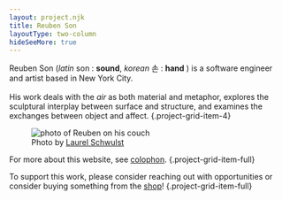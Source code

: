 ```yaml
---
layout: project.njk
title: Reuben Son
layoutType: two-column
hideSeeMore: true
---
```


Reuben Son (_latin_ son : **sound**, _korean_ 손 : **hand** ) is a software engineer and artist based in New York City.
\
\
His work deals with the _air_ as both material and metaphor, explores the sculptural interplay between surface and structure, and examines the exchanges between object and affect.
{.project-grid-item-4}

<!-- He thinks of his methodology as broadly sculptural, in which form and content are not determined _a priori_, and the final work emerges in negotation with the materiality and poetics of the medium. -->

<!-- I'm a software engineer and artist based in New York City, with a multi-disciplinary background in research science and humanities. -->

<!-- When I was younger, I wanted to be a filmmaker, or a furniture designer, or a concert guitarist. While my fantasies of _becoming_ have shifted over the years, I still feel drawn to certain kinds of objects and forms of aesthetic experience. Over the last decade, my energies have settled, through desire paths and streams, into software, sound, and ceramics. -->

<figure class="project-grid-item-2">
  <img src="https://reubenson-portfolio.s3.us-east-1.amazonaws.com/assets/portrait_2024.jpg" alt="photo of Reuben on his couch">
  <figcaption>Photo by <a href="https://laurelschwulst.com/">Laurel Schwulst</a></figcaption>
</figure>

<!-- I'm interested in the interplay of phenomonologically irreducible elements of surface and structure, of object and affect, of screen and software. I think of my methodology as broadly sculptural, in which form and content are not determined _a priori_, and the final work emerges in negotation with the materiality and poetics of the medium. -->

For more about this website, see [colophon](/colophon).
{.project-grid-item-full}

To support this work, please consider reaching out with opportunities or consider buying something from the [shop](/shop)!
{.project-grid-item-full}

<!-- The British psychoanalyst Christopher Bollas writes that "the aesthetic moment is a caesura in time when the subject feels held in symmetry and solitude by the spirit of the object" [1]. In our daily lives, these moments of transformative _caesura_ come unbeckoned, or not at all, and a life well-lived might be one in which the possibility of such moments feel close at hand. -->
<!-- {.project-grid-item-4} -->

<!-- <strong>1.</strong> From <em>The Spirit of the Object as the Hand of Fate</em> in <a href="https://www.goodreads.com/book/show/968010.The_Shadow_of_the_Object" target="_blank"><em>The Shadow of the Object</em></a>. You can see <a href="https://www.are.na/block/27704381" target="_blank">this passage</a>, and others like it that I've underlined in my readings over recent years over on <a href="https://www.are.na/reuben-son/passages-m7zf9-4vnu4" target="_blank">Are.na</a>. -->
<!-- {.project-grid-item-2 .footnote} -->

<!-- <h3 class="project-grid-item-full" id="work">Professional Practice</h3> -->

<!-- <figure class="project-grid-item-2">
  <img src="/public/strat-screenshot.png" alt="Screenshot of The Strategist">
  <figcaption>Screenshot of <em>The Strategist</em> homepage on May 18, 2024</figcaption>
</figure> -->

<!-- I've worked as an engineering lead at _New York Magazine_ and _Vox Media_, developing editorial tooling and delivering award-winning reader experiences. Working closely with design, editorial, and business development teams, I played a leading role in developing [_The Strategist_](https://nymag.com/strategist) during a period of rapid growth in its editorial scope and affiliate revenue business.
{.project-grid-item-4} -->

<!-- As a product-driven technologist, I'm broadly interested in the synthesis of technical affordances with human needs and desires. I approach software design and org charts as technologies for managing complexity, and believe that "perfect systems" exists only in their allure ... when you're holding a hammer, everything becomes a nail.
{.project-grid-item-full} -->

<!-- [View engineering resume](/engineering-resume) -->

<!-- <h3 class="project-grid-item-full" id="creative-practice">Creative Practice</h3> -->

<!-- <figure class="project-grid-item-2">
  <img src="https://reubenson-portfolio.s3.us-east-1.amazonaws.com/assets/ceramics_casa-mug.jpg" alt="mug in shape of a dwelling">
  <figcaption>
    Hand-carved mug from my <em>casa</em> series.
  </figcaption>
</figure> -->

<!-- Work with sound forms the basis of my creative practice, which has evolved through engagement with materiality and metaphor. In recent work, like [Airports for Music](/projects/airports-for-music) and [Frog Chorus](/projects/frog-chorus), frogs and microphones act as metaphors on the act of listening itself, in both the compositional process and in prompting audiences to attend to their own act of listening. In addition to my solo practice, my sound-based work also includes assisting artists like [Eli Keszler](https://www.elikeszler.com/), [James Hoff](https://www.james-hoff.com/), and [Glenn Jones](https://thrilljockey.com/artists/glenn-jones) on installations, performances, and recordings, for institutions and labels like the Whitney Museum of American Art, PAN, and Thrill Jockey. -->
<!-- {.project-grid-item-full} -->

<!-- <figure class="project-grid-item-full">
  <figcaption><strong>2.</strong> “… we think of language as daemonic. We think of ourselves as doing things with words, while language does things to us,”<a href="https://www.are.na/block/27704091" target="_blank"> Adam Phillips, <em>On Wanting to Change</em></a></figcaption>
</figure> -->

<!-- In my web-based practice, I'm interested in ways in which [interfaces construct users](https://academic.oup.com/mit-press-scholarship-online/book/23681/chapter-abstract/184886856?redirectedFrom=fulltext&login=false), and I've developed a number of personal projects that experiment with user interfaces as strategies for using technology in more expansive ways: [the phone as a frog](https://frogchor.us), [AI as an interface to an archive](/midi-archive), and [weaving music](/weaving). Just as poetry may undo the instrumentalization of language [2], poetic interfaces may allow us to move beyond software that is merely instrumental and instrumentalizing. -->

<!-- {.project-grid-item-full} -->

<!-- [View artist resume](/artist-resume) -->

<!-- My web-based projects have been a means for exploring the use of technology to augment the senses, a map to a real, or surreal, territory. This is most apparent in _Frog Chorus_, where a chorus of frogs emerges from smartphones, becoming an audible environment that reorients the user towards an expansive act of listening. -->

<!-- In addition to his solo sound practice, he has also collaborated with artists like Eli Keszler and James Hoff for institutions like the Whitney Museum of American Art and Eyebeam. Over the last five years, he has extended his interest in the materiality of sound into a material exploration of surface and form in ceramics. -->

<!-- Reuben Son makes software, sound, and ceramics. For more than a decade, his sound-based work has engaged the materiality of sound, in the form of magnetic tape or through metaphors of textile weaving and fragrance. In recent work, he has focused on the act of listening itself, both in the compositional process, and in prompting audiences to attend to their own act of listening. This emphasis on embodied experience and materiality also forms the root of his ceramics practice, and he is currently developing a new body of work that combines sound with ceramics. -->

<!-- <div class="divider-line project-grid-item-full">✺ ✺ ✺</div> -->

<!-- The projects below represent an incomplete index of my creative work between the period of 2009 to the present. I'm still figuring things out, but I'm happy you're here and I hope you enjoy browsing some of the things I've made along the way. While none of these projects are truly _finished_, I do feel like this body of work has connecting throughlines, and has given me the space to think and to feel ... and if not to find answers, to at least ask better questions.
{.project-grid-item-full} -->

<!-- > "The aesthetic moment is a caesura in time when the subject feels held in symmetry and solitude by the spirit of the object." <br/><br/> - Christopher Bollas, _The Shadow of the Object_ <br/><br/> ([✶✶ Passages](https://www.are.na/reuben-son/passages-m7zf9-4vnu4)) -->

<!-- I have found that the locus of vitality exists in material engagement with the world, within only a loose framework of epistemology, a minimum viable ontology. Regarding this, I find myself somewhere in the continuum of Simone Weil, who wrote "[to work in order to eat, to eat in order to work [...] only the cycle contains the truth](https://theanarchistlibrary.org/library/simone-weil-gravity-and-grace#:~:text=%27Work%20makes%20us%20experience%20in,the%20cycle%20contains%20the%20truth.)", and Ray Peat, who wrote "[energy creates organization and structure](https://www.functionalps.com/blog/2011/04/23/energy-structure-and-carbon-dioxide-a-realistic-view-of-the-organism/#:~:text=energy%20creates%20organization%20and%20structure)".  -->
